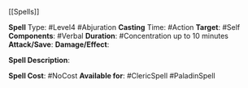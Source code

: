 [[Spells]] 

**Spell** Type: #Level4 #Abjuration 
**Casting** Time: #Action 
**Target**: #Self 
**Components**: #Verbal 
**Duration**: #Concentration up to 10 minutes
**Attack/Save**:
**Damage/Effect**:

**Spell Description**: 
	

**Spell Cost**: #NoCost 
**Available for**: #ClericSpell #PaladinSpell 